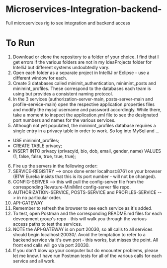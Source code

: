 # Microservices-Integration-backend-
Full microservices rig to see integration and backend access

# To Run
1. Download or clone the repository to a folder of your choice. I find that I get errors if the various folders are not in my IdeaProjects folder for IntelliJ but different systems undoubtedly vary.
2. Open each folder as a separate project in IntelliJ or Eclipse - use a different window for each.
3. Create 3 databases called minimit_authentication, minimint_posts and minimint_profiles. These correspond to the databases each team is using but provides a consistent naming protocol.
4. In the 3 services (authorization-server-main, posts-server-main and profile-service-main) open the respective application.properties files and modify the mysql username and password accordingly. While there, take a moment to inspect the application.yml file to see the designated port numbers and names for the various services.
5. Although not yet populated, the minimint_profiles database requires a single entry in a privacy table in order to work. So log into MySql and ...
  * USE minimint_profiles;
  * CREATE TABLE privacy;
  * INSERT INTO privacy (privacyid, bio, dob, email, gender, name) VALUES (1, false, false, true, true, true);
6. Fire up the servers in the following order:
  1. SERVICE-REGISTRY --> once done enter localhost:8761 on your browser (BTW Eureka insists that this is its port number - will not be changed).
  2. CONFIG-SERVER --> this will pull the config-server file from the corresponding Revature-MiniMint config-server file repo.
  3. AUTHORIZATION-SERVICE, POSTS-SERVICE and PROFILES-SERVICE --> in no particular order.
  4. API-GATEWAY
7. Remember to refresh the browser to see each service as it's added.
8. To test, open Postman and the corresponding README.md files for each deveopment group's repo - this will walk you through the various access paths to test the services.
9. NOTE the API-GATEWAY is on port 20030, so all calls to all services should begin localhost:20030/<service predicate path>. Avoid the temptation to refer to a backend service via it's own port - this works, but misses the point. All front end calls will go via port 20030.
10. If you don't blow up your computer but do encounter problems, please let me know. I have run Postman tests for all of the various calls for each service and all work.

